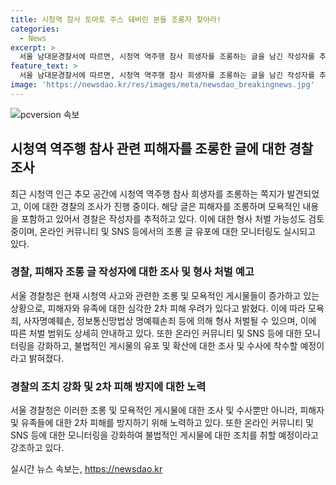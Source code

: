 ```yaml
---
title: 시청역 참사 토마토 주스 돼버린 분들 조롱자 찾아라!
categories:
  - News
excerpt: >
  서울 남대문경찰서에 따르면, 시청역 역주행 참사 희생자를 조롱하는 글을 남긴 작성자를 추적 중이며, 모욕과 명예훼손 죄로 형사 처벌될 수 있다고 밝혔다. 사이버수사과는 피해자와 유족에 대한 2차 피해 우려로 온라인 커뮤니티와 SNS를 모니터링하고, 불법적인 글을 유포하는 행위에 대해 수사에 착수할 예정이라고 전했다. 해당 글의 작성자에 대한 조사가 진행 중이며, 공공장소에 피해자를 조롱하는 행위에 대해 경찰이 엄중히 대응하고 있는 상황이다.
feature_text: >
  서울 남대문경찰서에 따르면, 시청역 역주행 참사 희생자를 조롱하는 글을 남긴 작성자를 추적 중이며, 모욕과 명예훼손 죄로 형사 처벌될 수 있다고 밝혔다. 사이버수사과는 피해자와 유족에 대한 2차 피해 우려로 온라인 커뮤니티와 SNS를 모니터링하고, 불법적인 글을 유포하는 행위에 대해 수사에 착수할 예정이라고 전했다. 해당 글의 작성자에 대한 조사가 진행 중이며, 공공장소에 피해자를 조롱하는 행위에 대해 경찰이 엄중히 대응하고 있는 상황이다.
image: 'https://newsdao.kr/res/images/meta/newsdao_breakingnews.jpg'
---
```


<p><img src="https://newsdao.kr/res/images/meta/newsdao_breakingnews.jpg" alt="pcversion 속보" /></p>

<h2 data-ke-size="size26">시청역 역주행 참사 관련 피해자를 조롱한 글에 대한 경찰 조사</h2>

<p data-ke-size="size16">최근 시청역 인근 추모 공간에 시청역 역주행 참사 희생자를 조롱하는 쪽지가 발견되었고, 이에 대한 경찰의 조사가 진행 중이다. 해당 글은 피해자를 조롱하며 모욕적인 내용을 포함하고 있어서 경찰은 작성자를 추적하고 있다. 이에 대한 형사 처벌 가능성도 검토 중이며, 온라인 커뮤니티 및 SNS 등에서의 조롱 글 유포에 대한 모니터링도 실시되고 있다.</p>

<h3>경찰, 피해자 조롱 글 작성자에 대한 조사 및 형사 처벌 예고</h3>

<p data-ke-size="size16">서울 경찰청은 현재 시청역 사고와 관련한 조롱 및 모욕적인 게시물들이 증가하고 있는 상황으로, 피해자와 유족에 대한 심각한 2차 피해 우려가 있다고 밝혔다. 이에 따라 모욕죄, 사자명예훼손, 정보통신망법상 명예훼손죄 등에 의해 형사 처벌될 수 있으며, 이에 따른 처벌 범위도 상세히 안내하고 있다. 또한 온라인 커뮤니티 및 SNS 등에 대한 모니터링을 강화하고, 불법적인 게시물의 유포 및 확산에 대한 조사 및 수사에 착수할 예정이라고 밝혀졌다.</p>

<h3>경찰의 조치 강화 및 2차 피해 방지에 대한 노력</h3>

<p data-ke-size="size16">서울 경찰청은 이러한 조롱 및 모욕적인 게시물에 대한 조사 및 수사뿐만 아니라, 피해자 및 유족들에 대한 2차 피해를 방지하기 위해 노력하고 있다. 또한 온라인 커뮤니티 및 SNS 등에 대한 모니터링을 강화하여 불법적인 게시물에 대한 조치를 취할 예정이라고 강조하고 있다.</p>
실시간 뉴스 속보는, <a href="https://newsdao.kr" rel="dofollow">https://newsdao.kr</a>


